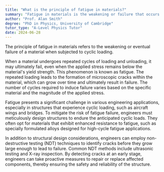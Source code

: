 ```yaml
---
title: "What is the principle of fatigue in materials?"
summary: "Fatigue in materials is the weakening or failure that occurs when a material is subjected to cyclic loading over time."
author: "Prof. Alan Smith"
degree: "PhD in Physics, University of Cambridge"
tutor_type: "A-Level Physics Tutor"
date: 2024-06-28
---
```


The principle of fatigue in materials refers to the weakening or eventual failure of a material when subjected to cyclic loading.

When a material undergoes repeated cycles of loading and unloading, it may ultimately fail, even when the applied stress remains below the material's yield strength. This phenomenon is known as fatigue. The repeated loading leads to the formation of microscopic cracks within the material, which can grow over time and ultimately result in failure. The number of cycles required to induce failure varies based on the specific material and the magnitude of the applied stress.

Fatigue presents a significant challenge in various engineering applications, especially in structures that experience cyclic loading, such as aircraft wings and bridges. To mitigate the risk of fatigue failure, engineers must meticulously design structures to endure the anticipated cyclic loads. They often opt for materials that exhibit enhanced resistance to fatigue, such as specially formulated alloys designed for high-cycle fatigue applications.

In addition to structural design considerations, engineers can employ non-destructive testing (NDT) techniques to identify cracks before they grow large enough to lead to failure. Common NDT methods include ultrasonic testing and X-ray inspection. By detecting cracks at an early stage, engineers can take proactive measures to repair or replace affected components, thereby ensuring the safety and reliability of the structure.
    